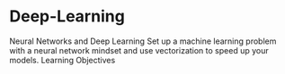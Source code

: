 # Deep-Learning
Neural Networks and Deep Learning
Set up a machine learning problem with a neural network mindset and use vectorization to speed up your models.
Learning Objectives
